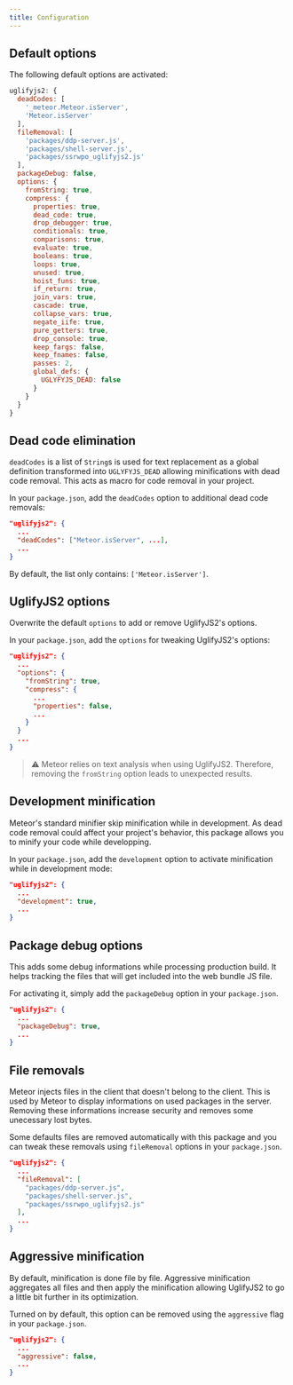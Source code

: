 ```yaml
---
title: Configuration
---
```


## Default options
The following default options are activated:
```js
uglifyjs2: {
  deadCodes: [
    '_meteor.Meteor.isServer',
    'Meteor.isServer'
  ],
  fileRemoval: [
    'packages/ddp-server.js',
    'packages/shell-server.js',
    'packages/ssrwpo_uglifyjs2.js'
  ],
  packageDebug: false,
  options: {
    fromString: true,
    compress: {
      properties: true,
      dead_code: true,
      drop_debugger: true,
      conditionals: true,
      comparisons: true,
      evaluate: true,
      booleans: true,
      loops: true,
      unused: true,
      hoist_funs: true,
      if_return: true,
      join_vars: true,
      cascade: true,
      collapse_vars: true,
      negate_iife: true,
      pure_getters: true,
      drop_console: true,
      keep_fargs: false,
      keep_fnames: false,
      passes: 2,
      global_defs: {
        UGLYFYJS_DEAD: false
      }
    }
  }
}
```

## Dead code elimination
`deadCodes` is a list of `String`s is used for text replacement as a global definition
transformed into `UGLYFYJS_DEAD` allowing minifications with dead code removal.
This acts as macro for code removal in your project.

In your `package.json`, add the `deadCodes` option to additional dead code removals:
```json
"uglifyjs2": {
  ...
  "deadCodes": ["Meteor.isServer", ...],
  ...
}
```

By default, the list only contains: `['Meteor.isServer']`.

## UglifyJS2 options
Overwrite the default `options` to add or remove UglifyJS2's options.

In your `package.json`, add the `options` for tweaking UglifyJS2's options:
```json
"uglifyjs2": {
  ...
  "options": {
    "fromString": true,
    "compress": {
      ...
      "properties": false,
      ...
    }
  }
  ...
}
```

> :warning: Meteor relies on text analysis when using UglifyJS2. Therefore,
  removing the `fromString` option leads to unexpected results.

## Development minification
Meteor's standard minifier skip minification while in development. As dead code
removal could affect your project's behavior, this package allows you to minify
your code while developping.

In your `package.json`, add the `development` option to activate minification
while in development mode:
```json
"uglifyjs2": {
  ...
  "development": true,
  ...
}
```

## Package debug options
This adds some debug informations while processing production build. It helps
tracking the files that will get included into the web bundle JS file.

For activating it, simply add the `packageDebug` option in your `package.json`.
```json
"uglifyjs2": {
  ...
  "packageDebug": true,
  ...
}
```

## File removals
Meteor injects files in the client that doesn't belong to the client. This is
used by Meteor to display informations on used packages in the server. Removing
these informations increase security and removes some unecessary lost bytes.

Some defaults files are removed automatically with this package and you can
tweak these removals using `fileRemoval` options in your `package.json`.
```json
"uglifyjs2": {
  ...
  "fileRemoval": [
    "packages/ddp-server.js",
    "packages/shell-server.js",
    "packages/ssrwpo_uglifyjs2.js"
  ],
  ...
}
```

## Aggressive minification
By default, minification is done file by file. Aggressive minification aggregates
all files and then apply the minification allowing UglifyJS2 to go a little bit
further in its optimization.

Turned on by default, this option can be removed using the `aggressive` flag
 in your `package.json`.
 ```json
 "uglifyjs2": {
   ...
   "aggressive": false,
   ...
 }
 ```
